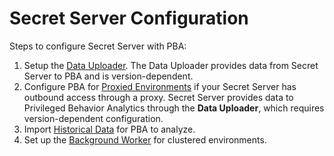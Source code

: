 [title]: # (Secret Server Configuration)
[tags]: # (secret server,data,metadata,uploader)
[priority]: # (3020)

# Secret Server Configuration
Steps to configure Secret Server with PBA:

1. Setup the [Data Uploader](data-uploader-setup.md). The Data Uploader provides data from Secret Server to PBA and is version-dependent.
1. Configure PBA for [Proxied Environments](proxied-environs.md) if your Secret Server has outbound access through a proxy.
Secret Server provides data to Privileged Behavior Analytics through the **Data Uploader**, which requires version-dependent configuration.
1. Import [Historical Data](historical-data-import.md) for PBA to analyze.
1. Set up the [Background Worker](bkground-worker-clust-env.md) for clustered environments.
